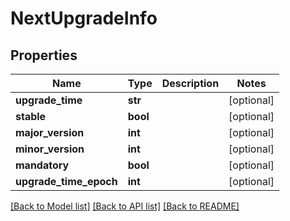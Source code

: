 # NextUpgradeInfo

## Properties
Name | Type | Description | Notes
------------ | ------------- | ------------- | -------------
**upgrade_time** | **str** |  | [optional] 
**stable** | **bool** |  | [optional] 
**major_version** | **int** |  | [optional] 
**minor_version** | **int** |  | [optional] 
**mandatory** | **bool** |  | [optional] 
**upgrade_time_epoch** | **int** |  | [optional] 

[[Back to Model list]](../README.md#documentation-for-models) [[Back to API list]](../README.md#documentation-for-api-endpoints) [[Back to README]](../README.md)


